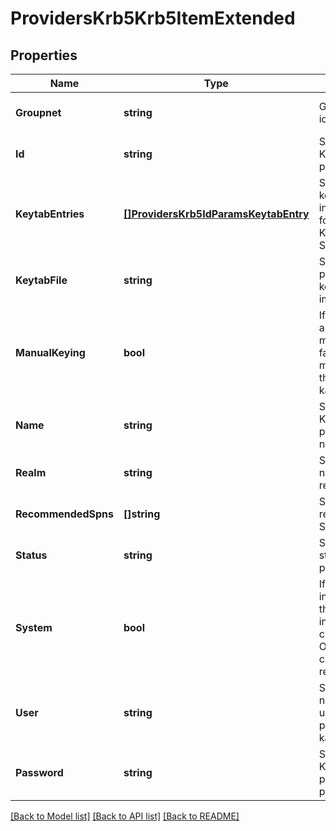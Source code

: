 # ProvidersKrb5Krb5ItemExtended

## Properties
Name | Type | Description | Notes
------------ | ------------- | ------------- | -------------
**Groupnet** | **string** | Groupnet identifier. | [optional] [default to null]
**Id** | **string** | Specifies the Kerberos provider ID. | [optional] [default to null]
**KeytabEntries** | [**[]ProvidersKrb5IdParamsKeytabEntry**](ProvidersKrb5IdParamsKeytabEntry.md) | Specifies the key information for the Kerberos SPNs. | [optional] [default to null]
**KeytabFile** | **string** | Specifies the path to a keytab file to import. | [optional] [default to null]
**ManualKeying** | **bool** | If true, keys are managed manually. If false, keys are managed through kadmin. | [optional] [default to null]
**Name** | **string** | Specifies the Kerberos provider name. | [optional] [default to null]
**Realm** | **string** | Specifies the name of realm. | [optional] [default to null]
**RecommendedSpns** | **[]string** | Specifies the recommended SPNs. | [optional] [default to null]
**Status** | **string** | Specifies the status of the provider. | [optional] [default to null]
**System** | **bool** | If true, indicates that this provider instance was created by OneFS and cannot be removed | [optional] [default to null]
**User** | **string** | Specifies the name of the user that performs kadmin tasks. | [optional] [default to null]
**Password** | **string** | Specifies the Kerberos provider password. | [optional] [default to null]

[[Back to Model list]](../README.md#documentation-for-models) [[Back to API list]](../README.md#documentation-for-api-endpoints) [[Back to README]](../README.md)


